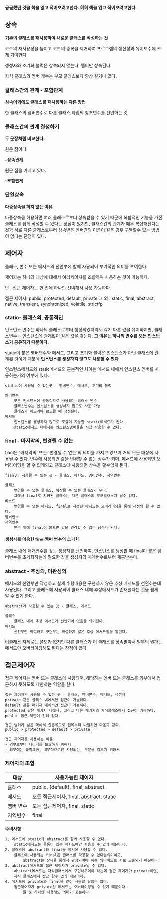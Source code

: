 **궁금했던 것을 책을 읽고 적어보려고한다. 히히 책을 읽고 적어보려고한다.**

## 상속
**기존의 클래스를 재사용하여 새로운 클래스를 작성하는 것**

  코드의 재사용성을 높이고 코드의 중복을 제거하여 프로그램의 생산성과 유지보수에 크게 기여한다.

  생성자와 초기화 블럭은 상속되지 않는다. 멤버만 상속된다.

  자식 클래스의 멤버 개수는 부모 클래스보다 항상 같거나 많다.

 

### 클래스간의 관계 - 포함관계
**상속이외에도 클래스를 재사용하는 다른 방법**

한 클래스의 멤버변수로 다른 클래스 타입의 참조변수를 선언하는 것

### **클래스간의 관계 결정하기**

**두 문장처럼 비교한다.**

  원은 점이다.

  **-상속관계**

  원은 점을 가지고 있다.

  **-포함관계**

 

### 단일상속
**다중상속을 하지 않는 이유**

다중상속을 허용하면 여러 클래스로부터 상속받을 수 있기 때문에 복합적인 기능을 가진 클래스를 쉽게 작성할 수 있다는 장점이 있지만, 클래스간의 관계가 매우 복잡해진다는 것과 서로 다른 클래스로부터 상속받은 멤버간의 이름이      같은 경우 구별할수 있는 방법이 없다는 단점이 있다.

 

 

## 제어자
클래스, 변수 또는 메서드의 선언부에 함께 사용되어 부가적인 의미를 부여한다.

제어자는 하나의 대상에 대해서 여러제어자를 조합하여 사용하는 것이 가능하다.

단 . 접근 제어자는 한 번에 하나만 선택해서 사용 가능하다. 

접근 제어자: public, protected, default, private
그 외	: static, final, abstract, native, transient, synchronized, volatile, strictfp

### static- 클래스의, 공통적인
인스턴스 변수는 하나의 클래스로부터 생성되었더라도 각기 다른 값을 유지하지만, 클래스변수는 인스턴스에 관계없이 같은 값을 갖는다. **그 이유는 하나의 변수를 모든 인스턴스가 공유하기 때문이다.**

static이 붙은 멤버변수와 메서드, 그리고 초기화 블럭은 인스턴스가 아닌 클래스에 관계된 것이기 때문에 **인스턴스를 생성하지 않고도 사용할 수 있다.**

인스턴스메서드와 static메서드의 근본적인 차이는 메서드 내에서 인스턴스 멤버를 사용하는가의 여부에 있다.
```
static이 사용될 수 있는곳 - 멤버변수, 메서드, 초기화 블럭
```
```
멤버변수
    모든 인스턴스에 공통적으로 사용되는 클래스 변수
    클래스변수는 인스턴스를 생성하지 않고도 사용 가능
    클래스가 메모리에 로드될 때 생성된다.
메서드
    인스턴스를 생성하지 않고도 호출이 가능한 static메서드가 된다.
    static메서드 내에서는 인스턴스멤버들을 직접 사용할 수 없다.
```

### final - 마지막의, 변경될 수 없는
fianl은 '마지막의' 또는 '변경될 수 없는'의 의미를 가지고 있으며 거의 모든 대상에 사용될 수 있다.
변수에 사용되면 값을 변경할 수 없는 상수가 되며, 메서드에 사용되면 오버라이딩을 할 수 없게되고 클래스에 사용되면 상속을 할수없게 된다.
```
fianl이 사용될 수 있는 곳 - 클래스, 메서드, 멤버변수, 지역변수
```
```
클래스
    변경될 수 없는 클래스, 확장될 수 없는 클래스가 된다.
    그래서 final로 지정된 클래스는 다른 클래스의 부모클래스가 될수 없다.
메소드
    변경될 수 없는 메서드, final로 지정된 메서드는 오버라이딩을 통해 재정의 될 수 없다.
멤버변수
지역변수
    변수 앞에 final이 붙으면 값을 변경할 수 없는 상수가 된다.
```

#### 생성자를 이용한 final멤버 변수의 초기화
클래스 내에 매개변수를 갖는 생성자를 선언하여, 인스턴스를 생성할 때 final이 붙은 멤버변수를 초기화하는데 필요한 값을 생성자의 매개변수로부터 제공받는다.

### abstract - 추상의, 미완성의
메서드의 선언부만 작성하고 실제 수행내용은 구현하지 않은 추상 메서드를 선언하는데 사용된다.
그리고 클래스에 사용되어 클래스 내에 추상메서드가 존재한다는 것을 쉽게 알 수 있게 한다.

```
abstract가 사용될 수 있는 곳 - 클래스, 메서드
```
```
클래스
    클래스 내에 추상 메서드가 선언되어 있음을 의미한다.
메서드
    선언부만 작성하고 구현부는 작성하지 않은 추상 메서드임을 알린다.
```
이클래스 자체로는 쓸모가 없지만 다른 클래스가 이 클래스를 상속받아서 일부의 원하는 메서드만 오버라이딩해도 된다는 장점이 있다.

## 접근제어자
접근 제어자는 멤버 또는 클래스에 사용되어, 해당하는 멤버 또는 클래스를 외부에서 접근하지 못하도록 제한하는 역할을 한다.

```
접근 제어자가 사용될 수 있는 곳 - 클래스, 멤버변수, 메서드, 생성자
private 같은 클래스 내에서만 접근이 가능하다.
default 같은 패키지 내에서만 접근이 가능하다.
protected 같은 패키지 내에서, 그리고 다른 패키지의 자식클래스에서 접근이 가능하다.
public 접근 제한이 전혀 없다.
```
```
접근 범위가 넓은 쪽에서 좁은쪽으로 왼쪽부터 나열하면 다음과 같다.
public > protected > default > private
```

```
접근 제어자를 사용하는 이유
- 외부로부터 데이터를 보호하기 위해서
- 외부에는 불필요한, 내부적으로만 사용되는, 부분을 감추기 위해서
```

### 제어자의 조합
|대상|사용가능한 제어자|
|----|----|
|클래스|public, (default), final, abstract|
|메서드|모든 접근제어자, final, abstract, static|
|멤버 변수|모든 접근제어자, final, static|
|지역변수|final|

**주의사항**
```
1. 메서드에 static과 abstract를 함께 사용할 수 없다.
	static메서드는 몸통이 있는 메서드에만 사용할 수 있기 때문이다.
2. 클래스에 abstract와 final을 동시에 사용할 수 없다.
	클래스에 사용되는 final은 클래스를 확장할 수 없다는의미이고, 
    	abstract는 상속을 통해서 완성되어야 하는 의미이므로 서로 모순되기 때문이다.
3. abstract메서드의 접근 제어자가 private일 수 없다.
	abstract메서드는 자식클래스에서 구현해주어야 하는데 접근 제어자가 private이면, 
   	자식 클래스에서 접근 할수 없기 때문이다.
4. 메서드에 private과 final을 같이 사용할 필요는 없다.
	접근제어자가 private인 메서드는 오버라이딩될 수 없기 때문이다. 
    	둘 중 하나만 사용해도 의미가 충분하다.
```

